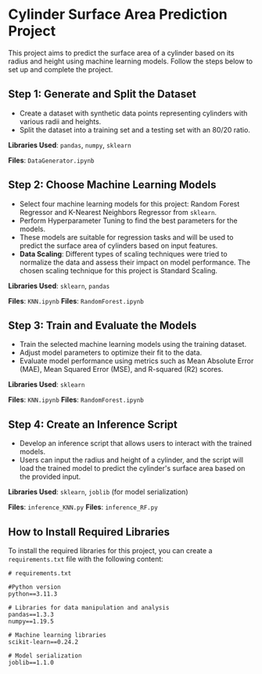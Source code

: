 # Cylinder Surface Area Prediction Project

This project aims to predict the surface area of a cylinder based on its radius and height using machine learning models. Follow the steps below to set up and complete the project.

## Step 1: Generate and Split the Dataset

- Create a dataset with synthetic data points representing cylinders with various radii and heights.
- Split the dataset into a training set and a testing set with an 80/20 ratio.

**Libraries Used**: `pandas`, `numpy`, `sklearn`

**Files**: `DataGenerator.ipynb`


## Step 2: Choose Machine Learning Models

- Select four machine learning models for this project: Random Forest Regressor and K-Nearest Neighbors Regressor from `sklearn`.
- Perform Hyperparameter Tuning to find the best parameters for the models.
- These models are suitable for regression tasks and will be used to predict the surface area of cylinders based on input features.
- **Data Scaling**: Different types of scaling techniques were tried to normalize the data and assess their impact on model performance. The chosen scaling technique for this project is Standard Scaling.


**Libraries Used**: `sklearn`, `pandas`

**Files**: `KNN.ipynb`
**Files**: `RandomForest.ipynb`



## Step 3: Train and Evaluate the Models

- Train the selected machine learning models using the training dataset.
- Adjust model parameters to optimize their fit to the data.
- Evaluate model performance using metrics such as Mean Absolute Error (MAE), Mean Squared Error (MSE), and R-squared (R2) scores.

**Libraries Used**: `sklearn`

**Files**: `KNN.ipynb`
**Files**: `RandomForest.ipynb`


## Step 4: Create an Inference Script

- Develop an inference script that allows users to interact with the trained models.
- Users can input the radius and height of a cylinder, and the script will load the trained model to predict the cylinder's surface area based on the provided input.

**Libraries Used**: `sklearn`, `joblib` (for model serialization)

**Files**: `inference_KNN.py`
**Files**: `inference_RF.py`

## How to Install Required Libraries

To install the required libraries for this project, you can create a `requirements.txt` file with the following content:

```plaintext
# requirements.txt

#Python version
python==3.11.3

# Libraries for data manipulation and analysis
pandas==1.3.3
numpy==1.19.5

# Machine learning libraries
scikit-learn==0.24.2

# Model serialization
joblib==1.1.0

